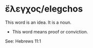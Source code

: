 # ἔλεγχος/elegchos
This word is an idea. It is a noun.

* This word means proof or conviction.

See: Hebrews 11:1

